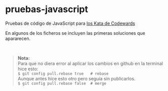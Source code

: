 # pruebas-javascript
Pruebas de código de JavaScript para [los Kata de Codewards](https://www.codewars.com/kata/)

En algunos de los ficheros se incluyen las primeras soluciones que apararecen.

<br>

> **Nota:** <br>
> Para que no diera error al aplicar los cambios en github en la terminal hice esto:<br>
> ``` $ git config pull.rebase true   # rebase ```<br>
> Aunque antes hice esto otro pero seguía sin publicarlos.<br>
> `` $ git config pull.rebase false  # merge ``

